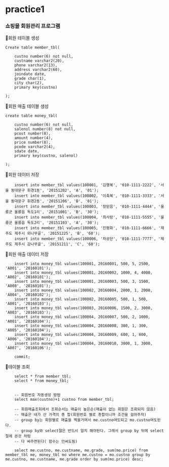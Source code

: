 # practice1
### 쇼핑몰 회원관리 프로그램






📌회원 테이블 생성

    Create table member_tbl(

        custno number(6) not null,
        custname varchar2(20),
        phone varchar2(13),
        address varchar2(60),
        joindate date,
        grade char(1),
        city char(2),
        primary key(custno)

    );

📌회원 매출 테이블 생성

    create table money_tbl(
        
        custno number(6) not null,
        salenol number(8) not null,
        pcost number(8),
        amount number(4),
        price number(8),
        pcode varchar2(4),
        sdate date,
        primary key(custno, salenol)

    );
    

📌회원 데이터 저장


        insert into member_tbl values(100001, '김행복', '010-1111-2222', '서울 동대문구 휘경1동', '20151202', 'A', '01');   
        insert into member_tbl values(100002, '이축복', '010-1111-3333', '서울 동대문구 휘경2동', '20151206', 'B', '01');   
        insert into member_tbl values(100003, '장믿음', '010-1111-4444', '울릉군 울릉읍 독도1리', '20151001', 'B', '30');   
        insert into member_tbl values(100004, '최사랑', '010-1111-5555', '울릉군 울릉읍 독도2리', '20151103', 'A', '30');   
        insert into member_tbl values(100005, '진평화', '010-1111-6666', '제주도 제주시 외나무골', '20151225', 'B', '60');   
        insert into member_tbl values(100006, '차공단', '010-1111-7777', '제주도 제주시 감나무골', '20151211', 'C', '60');


    
📌회원 매출 데이터 저장 
        
        insert into money_tbl values(100001, 20160001, 500, 5, 2500, 'A001', '20160101');    
        insert into money_tbl values(100001, 20160002, 1000, 4, 4000, 'A002', '20160101');    
        insert into money_tbl values(100001, 20160003, 500, 3, 1500, 'A008', '20160101');    
        insert into money_tbl values(100002, 20160004, 2000, 1, 2000, 'A004', '20160102');    
        insert into money_tbl values(100002, 20160005, 500, 1, 500, 'A001', '20160103');    
        insert into money_tbl values(100003, 20160006, 1500, 2, 3000, 'A003', '20160103');    
        insert into money_tbl values(100004, 20160007, 500, 2, 1000, 'A001', '20160104');   
        insert into money_tbl values(100004, 20160008, 300, 1, 300, 'A005', '20160104');    
        insert into money_tbl values(100004, 20160009, 600, 1, 600, 'A006', '20160104');    
        insert into money_tbl values(100004, 20160010, 3000, 1, 3000, 'A007', '20160106');

        commit;
      

📌테이블 조회

        select * from member_tbl;
        select * from money_tbl;


        -- 회원번호 자동생성 방법
        select max(custno)+1 custno from member_tbl;

        -- 회원매출조회에서 조회순서는 매출이 높은순(매출이 없는 회원은 조회되지 않음)
        -- 매출은 내가 산 가격의 총 합(회원번호 별로 총합이니까 조건을 걸어주자)
        -- group by는 회원별로 매출을 찍을거여서 me.custno여도되고 mo.custno여도된다.
        -- group by와 select절은 반드시 일치 해야된다. 그래서 group by 뒤에 select절에 쓴것 처럼
        -- 다 써주면된다( 함수는 안써도됨)
        
        select me.custno, me.custname, me.grade, sum(mo.price) from member_tbl me, money_tbl mo where me.custno = mo.custno group by me.custno, me.custname, me.grade order by sum(mo.price) desc;

        
